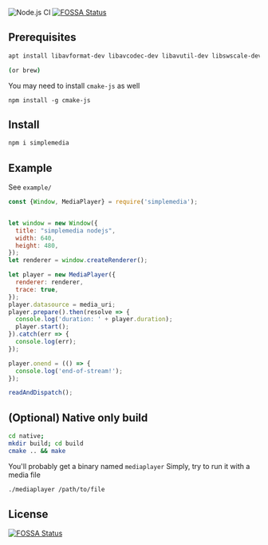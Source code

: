 ![Node.js CI](https://github.com/gurumian/simplemedia/workflows/Node.js%20CI/badge.svg)
[![FOSSA Status](https://app.fossa.io/api/projects/git%2Bgithub.com%2Fgurumian%2Fsimplemedia.svg?type=shield)](https://app.fossa.io/projects/git%2Bgithub.com%2Fgurumian%2Fsimplemedia?ref=badge_shield)


## Prerequisites
```bash
apt install libavformat-dev libavcodec-dev libavutil-dev libswscale-dev libsdl2-dev

(or brew)
```

You may need to install `cmake-js` as well
```
npm install -g cmake-js
```


## Install
```bash
npm i simplemedia
```

## Example
See `example/`

```js
const {Window, MediaPlayer} = require('simplemedia');


let window = new Window({
  title: "simplemedia nodejs",
  width: 640,
  height: 480,
});
let renderer = window.createRenderer();

let player = new MediaPlayer({
  renderer: renderer,
  trace: true,
});
player.datasource = media_uri;
player.prepare().then(resolve => {
  console.log('duration: ' + player.duration);
  player.start();
}).catch(err => {
  console.log(err);
});

player.onend = (() => {
  console.log('end-of-stream!');
});

readAndDispatch();
```


## (Optional) Native only build
```bash
cd native;
mkdir build; cd build
cmake .. && make
```
You'll probably get a binary named `mediaplayer`
Simply, try to run it with a media file
```bash
./mediaplayer /path/to/file
```


## License
[![FOSSA Status](https://app.fossa.io/api/projects/git%2Bgithub.com%2Fgurumian%2Fsimplemedia.svg?type=large)](https://app.fossa.io/projects/git%2Bgithub.com%2Fgurumian%2Fsimplemedia?ref=badge_large)